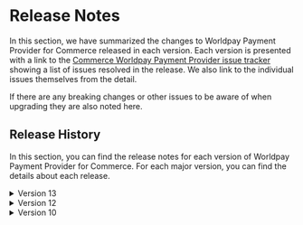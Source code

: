 # Release Notes

In this section, we have summarized the changes to Worldpay Payment Provider for Commerce released in each version. Each version is presented with a link to the [Commerce Worldpay Payment Provider issue tracker](https://github.com/umbraco/Umbraco.Commerce.PaymentProviders.Worldpay/issues) showing a list of issues resolved in the release.  We also link to the individual issues themselves from the detail.

If there are any breaking changes or other issues to be aware of when upgrading they are also noted here.

## Release History

In this section, you can find the release notes for each version of Worldpay Payment Provider for Commerce. For each major version, you can find the details about each release.

<details>

<summary>Version 13</summary>

#### 13.0.0 (December 13th 2023)

* Upgraded Umbraco & Umbraco Commerce dependencey to v13
* Upgraded all 3rd party nuget dependencies

</details>

<details>

<summary>Version 12</summary>

#### 12.0.0 (July 5th 2023)

* [Initial product launch](https://umbraco.com/blog/umbraco-commerce-release/).
  
</details>

<details>

<summary>Version 10</summary>

#### 10.0.0 (July 5th 2023)

* [Initial product launch](https://umbraco.com/blog/umbraco-commerce-release/).
  
</details>
